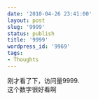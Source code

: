 ```yaml
---
date: '2010-04-26 23:41:00'
layout: post
slug: '9999'
status: publish
title: '9999'
wordpress_id: '9969'
tags:
- Thoughts
---
```


刚才看了下，访问量9999.  
这个数字很好看啊  

